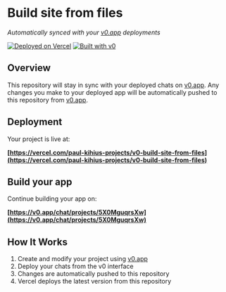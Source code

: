 # Build site from files

*Automatically synced with your [v0.app](https://v0.app) deployments*

[![Deployed on Vercel](https://img.shields.io/badge/Deployed%20on-Vercel-black?style=for-the-badge&logo=vercel)](https://vercel.com/paul-kihius-projects/v0-build-site-from-files)
[![Built with v0](https://img.shields.io/badge/Built%20with-v0.app-black?style=for-the-badge)](https://v0.app/chat/projects/5X0MguqrsXw)

## Overview

This repository will stay in sync with your deployed chats on [v0.app](https://v0.app).
Any changes you make to your deployed app will be automatically pushed to this repository from [v0.app](https://v0.app).

## Deployment

Your project is live at:

**[https://vercel.com/paul-kihius-projects/v0-build-site-from-files](https://vercel.com/paul-kihius-projects/v0-build-site-from-files)**

## Build your app

Continue building your app on:

**[https://v0.app/chat/projects/5X0MguqrsXw](https://v0.app/chat/projects/5X0MguqrsXw)**

## How It Works

1. Create and modify your project using [v0.app](https://v0.app)
2. Deploy your chats from the v0 interface
3. Changes are automatically pushed to this repository
4. Vercel deploys the latest version from this repository